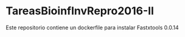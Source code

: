 # TareasBioinfInvRepro2016-II
Este repositorio contiene un dockerfile para instalar Fastxtools 0.0.14
